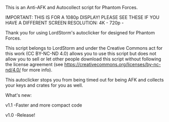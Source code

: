 This is an Anti-AFK and Autocollect script for Phantom Forces.

IMPORTANT: THIS IS FOR A 1080p DISPLAY! PLEASE SEE THESE IF YOU HAVE A DIFFERENT SCREEN RESOLUTION:
4K - 
720p - 


Thank you for using LordStorm's autoclicker for designed for Phantom Forces.

This script belongs to LordStorm and under the Creative Commons act for this work (CC BY-NC-ND 4.0)  allows you to use this script but does not allow you to sell or let other people download this script without following the license agreement (see https://creativecommons.org/licenses/by-nc-nd/4.0/ for more info).

This autoclicker stops you from being timed out for being AFK and collects your keys and crates for you as well.

What's new:

v1.1
-Faster and more compact code

v1.0
-Release!



